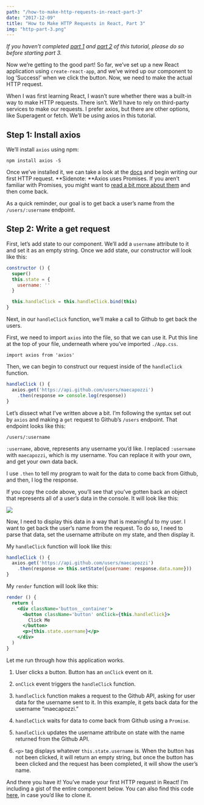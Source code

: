 ```yaml
---
path: "/how-to-make-http-requests-in-react-part-3"
date: "2017-12-09"
title: "How to Make HTTP Requests in React, Part 3"
img: "http-part-3.png"
---
```


_If you haven’t completed [part 1](https://medium.com/@MCapoz/tutorial-how-to-make-http-requests-in-react-part-1-f7afa3cd0cc8) and [part 2](https://medium.com/@MCapoz/tutorial-how-to-make-http-requests-in-react-part-2-4cfdba3ec65) of this tutorial, please do so before starting part 3._

Now we’re getting to the good part! So far, we’ve set up a new React application using `create-react-app`, and we’ve wired up our component to log ‘Success!’ when we click the button. Now, we need to make the actual HTTP request.

When I was first learning React, I wasn’t sure whether there was a built-in way to make HTTP requests. There isn’t. We’ll have to rely on third-party services to make our requests. I prefer axios, but there are other options, like Superagent or fetch. We’ll be using axios in this tutorial.

## Step 1: Install axios

We’ll install `axios` using npm:

    npm install axios -S

Once we’ve installed it, we can take a look at the [docs](https://github.com/axios/axios) and begin writing our first HTTP request. **Sidenote: **Axios uses Promises. If you aren’t familiar with Promises, you might want to [read a bit more about them](https://developers.google.com/web/fundamentals/primers/promises) and then come back.

As a quick reminder, our goal is to get back a user’s name from the `/users/:username` endpoint.

## **Step 2: Write a get request**

First, let’s add state to our component. We’ll add a `username` attribute to it and set it as an empty string. Once we add state, our constructor will look like this:

```jsx
constructor () {
  super()
  this.state = {
    username: ''
  }

  this.handleClick = this.handleClick.bind(this)
}
```

Next, in our `handleClick` function, we’ll make a call to Github to get back the users.

First, we need to import `axios` into the file, so that we can use it. Put this line at the top of your file, underneath where you’ve imported `./App.css`.

    import axios from 'axios'

Then, we can begin to construct our request inside of the `handleClick` function.

```js
handleClick () {
  axios.get('https://api.github.com/users/maecapozzi')
    .then(response => console.log(response))
}
```

Let’s dissect what I’ve written above a bit. I’m following the syntax set out by `axios` and making a `get` request to Github’s `/users` endpoint. That endpoint looks like this:

    /users/:username

`:username`, above, represents any username you’d like. I replaced `:username` with `maecapozzi`, which is my username. You can replace it with your own, and get your own data back.

I use `.then` to tell my program to wait for the data to come back from Github, and then, I log the response.

If you copy the code above, you’ll see that you’ve gotten back an object that represents all of a user’s data in the console. It will look like this:

![](https://cdn-images-1.medium.com/max/2802/1*e2fttmE03zeBOmllDoCiEQ.png)

Now, I need to display this data in a way that is meaningful to my user. I want to get back the user’s name from the request. To do so, I need to parse that data, set the username attribute on my state, and then display it.

My `handleClick` function will look like this:

```js
handleClick () {
  axios.get('https://api.github.com/users/maecapozzi')
    .then(response => this.setState({username: response.data.name}))
}
```

My `render` function will look like this:

```jsx
render () {
  return (
    <div className='button__container'>
      <button className='button' onClick={this.handleClick}>
        Click Me
      </button>
      <p>{this.state.username}</p>
    </div>
  )
}
```

Let me run through how this application works.

1. User clicks a button. Button has an `onClick` event on it.

2. `onClick` event triggers the `handleClick` function.

3. `handleClick` function makes a request to the Github API, asking for user data for the username sent to it. In this example, it gets back data for the username “maecapozzi.”

4. `handleClick` waits for data to come back from Github using a `Promise`.

5. `handleClick` updates the username attribute on state with the name returned from the Github API.

6. `<p>` tag displays whatever `this.state.username` is. When the button has not been clicked, it will return an empty string, but once the button has been clicked and the request has been completed, it will show the user’s name.

And there you have it! You’ve made your first HTTP request in React! I’m including a gist of the entire component below. You can also find this code [here](https://github.com/maecapozzi/tutorial-http-requests-in-react), in case you’d like to clone it.

